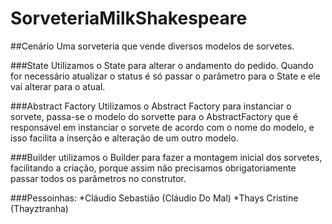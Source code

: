 # SorveteriaMilkShakespeare

##Cenário
Uma sorveteria que vende diversos modelos de sorvetes.


###State
  Utilizamos o State para alterar o andamento do pedido. Quando for necessário atualizar o status é só passar o parâmetro para o State e ele vai alterar para o atual.

###Abstract Factory
  Utilizamos o Abstract Factory para instanciar o sorvete, passa-se o modelo do sorvette para o AbstractFactory que é responsável em instanciar o sorvete de acordo com o nome do modelo, e isso facilita a inserção e alteração de um outro modelo.

###Builder
  utilizamos o Builder para fazer a montagem inicial dos sorvetes, facilitando a criação, porque assim não precisamos obrigatoriamente passar todos os parâmetros no construtor.

###Pessoinhas:
*Cláudio Sebastião (Cláudio Do Mal)
*Thays Cristine (Thayztranha)
